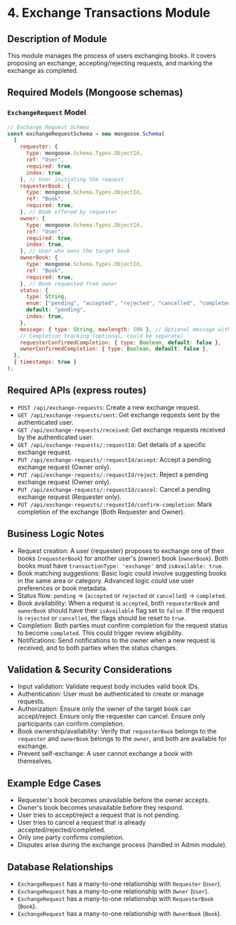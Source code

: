 # 4. Exchange Transactions Module

## Description of Module

This module manages the process of users exchanging books. It covers proposing an exchange, accepting/rejecting requests, and marking the exchange as completed.

## Required Models (Mongoose schemas)

### `ExchangeRequest` Model

```javascript
// Exchange Request Schema
const exchangeRequestSchema = new mongoose.Schema(
  {
    requester: {
      type: mongoose.Schema.Types.ObjectId,
      ref: "User",
      required: true,
      index: true,
    }, // User initiating the request
    requesterBook: {
      type: mongoose.Schema.Types.ObjectId,
      ref: "Book",
      required: true,
    }, // Book offered by requester
    owner: {
      type: mongoose.Schema.Types.ObjectId,
      ref: "User",
      required: true,
      index: true,
    }, // User who owns the target book
    ownerBook: {
      type: mongoose.Schema.Types.ObjectId,
      ref: "Book",
      required: true,
    }, // Book requested from owner
    status: {
      type: String,
      enum: ["pending", "accepted", "rejected", "cancelled", "completed"],
      default: "pending",
      index: true,
    },
    message: { type: String, maxlength: 500 }, // Optional message with the request
    // Completion tracking (optional, could be separate)
    requesterConfirmedCompletion: { type: Boolean, default: false },
    ownerConfirmedCompletion: { type: Boolean, default: false },
  },
  { timestamps: true }
);
```

## Required APIs (express routes)

- `POST /api/exchange-requests`: Create a new exchange request.
- `GET /api/exchange-requests/sent`: Get exchange requests sent by the authenticated user.
- `GET /api/exchange-requests/received`: Get exchange requests received by the authenticated user.
- `GET /api/exchange-requests/:requestId`: Get details of a specific exchange request.
- `PUT /api/exchange-requests/:requestId/accept`: Accept a pending exchange request (Owner only).
- `PUT /api/exchange-requests/:requestId/reject`: Reject a pending exchange request (Owner only).
- `PUT /api/exchange-requests/:requestId/cancel`: Cancel a pending exchange request (Requester only).
- `PUT /api/exchange-requests/:requestId/confirm-completion`: Mark completion of the exchange (Both Requester and Owner).

## Business Logic Notes

- Request creation: A user (requester) proposes to exchange one of their books (`requesterBook`) for another user's (owner) book (`ownerBook`). Both books must have `transactionType: 'exchange'` and `isAvailable: true`.
- Book matching suggestions: Basic logic could involve suggesting books in the same area or category. Advanced logic could use user preferences or book metadata.
- Status flow: `pending` -> (`accepted` or `rejected` or `cancelled`) -> `completed`.
- Book availability: When a request is `accepted`, both `requesterBook` and `ownerBook` should have their `isAvailable` flag set to `false`. If the request is `rejected` or `cancelled`, the flags should be reset to `true`.
- Completion: Both parties must confirm completion for the request status to become `completed`. This could trigger review eligibility.
- Notifications: Send notifications to the owner when a new request is received, and to both parties when the status changes.

## Validation & Security Considerations

- Input validation: Validate request body includes valid book IDs.
- Authentication: User must be authenticated to create or manage requests.
- Authorization: Ensure only the owner of the target book can accept/reject. Ensure only the requester can cancel. Ensure only participants can confirm completion.
- Book ownership/availability: Verify that `requesterBook` belongs to the `requester` and `ownerBook` belongs to the `owner`, and both are available for exchange.
- Prevent self-exchange: A user cannot exchange a book with themselves.

## Example Edge Cases

- Requester's book becomes unavailable before the owner accepts.
- Owner's book becomes unavailable before they respond.
- User tries to accept/reject a request that is not pending.
- User tries to cancel a request that is already accepted/rejected/completed.
- Only one party confirms completion.
- Disputes arise during the exchange process (handled in Admin module).

## Database Relationships

- `ExchangeRequest` has a many-to-one relationship with `Requester` (`User`).
- `ExchangeRequest` has a many-to-one relationship with `Owner` (`User`).
- `ExchangeRequest` has a many-to-one relationship with `RequesterBook` (`Book`).
- `ExchangeRequest` has a many-to-one relationship with `OwnerBook` (`Book`).
